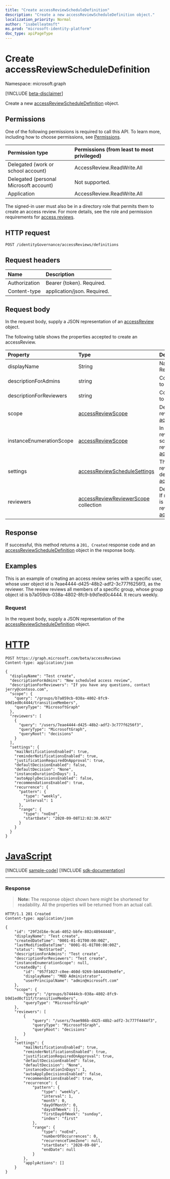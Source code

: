 ```yaml
---
title: "Create accessReviewScheduleDefinition"
description: "Create a new accessReviewScheduleDefinition object."
localization_priority: Normal
author: "isabelleatmsft"
ms.prod: "microsoft-identity-platform"
doc_type: apiPageType
---
```


# Create accessReviewScheduleDefinition

Namespace: microsoft.graph

[!INCLUDE [beta-disclaimer](../../includes/beta-disclaimer.md)]

Create a new [accessReviewScheduleDefinition](../resources/accessreviewscheduledefinition.md) object.

## Permissions

One of the following permissions is required to call this API. To learn more, including how to choose permissions, see [Permissions](/graph/permissions-reference).

|Permission type                        | Permissions (from least to most privileged)              |
|:--------------------------------------|:---------------------------------------------------------|
|Delegated (work or school account)     | AccessReview.ReadWrite.All  |
|Delegated (personal Microsoft account)|Not supported.|
|Application                            | AccessReview.ReadWrite.All |

The signed-in user must also be in a directory role that permits them to create an access review.  For more details, see the role and permission requirements for [access reviews](../resources/accessreviewsv2-root.md).

## HTTP request
<!-- { "blockType": "ignored" } -->
```http
POST /identityGovernance/accessReviews/definitions
```
## Request headers
| Name         | Description |
|:-------------|:------------|
|Authorization|Bearer {token}. Required.|
| Content-type | application/json. Required. |

## Request body
In the request body, supply a JSON representation of an [accessReview](../resources/accessreview.md) object.

The following table shows the properties accepted to create an accessReview.

| Property | Type | Description |
|:-------------|:------------|:------------|
| displayName | String | Name of access review series. Required.|
| descriptionForAdmins | string | Context of the review provided to admins. Required. |
  descriptionForReviewers | string | Context of the review provided to reviewers. Required. |
| scope | [accessReviewScope](../resources/accessreviewscope.md) | Defines the scope of users reviewed in a group. See  [accessReviewScope](../resources/accessreviewscheduledefinition.md). Required.| 
| instanceEnumerationScope | [accessReviewScope](../resources/accessreviewscope.md) | In the case of an all groups review, this determines the scope of which groups will be reviewed. See [accessReviewScope](../resources/accessreviewscheduledefinition.md). | 
| settings | [accessReviewScheduleSettings](../resources/accessreviewschedulesettings.md)| The settings for an access review series. Recurrence is determined here. See [accessReviewScheduleSettings](../resources/accessreviewscheduledefinition.md). |
| reviewers | [accessReviewReviewerScope](../resources/accessreviewreviewerscope.md) collection | Defines who the reviewers are. If none are specified, the review is a self-review (users reviewed review their own access). See [accessReviewReviewerScope](../resources/accessreviewscheduledefinition.md). |


## Response
If successful, this method returns a `201, Created` response code and an [accessReviewScheduleDefinition](../resources/accessreviewscheduledefinition.md) object in the response body.

## Examples

This is an example of creating an access review series with a specific user, whose user object id is 7eae4444-d425-48b2-adf2-3c777f6256f3, as the reviewer. The review reviews all members of a specific group, whose group object id is b7a059cb-038a-4802-8fc9-b9d1ed0c4444. It recurs weekly.

### Request
In the request body, supply a JSON representation of the [accessReviewScheduleDefinition](../resources/accessreviewscheduledefinition.md) object.


# [HTTP](#tab/http)
<!-- {
  "blockType": "request",
  "name": "create_accessReviewScheduleDefinition"
}-->
```http
POST https://graph.microsoft.com/beta/accessReviews
Content-type: application/json

{
  "displayName": "Test create",
  "descriptionForAdmins": "New scheduled access review",
  "descriptionForReviewers": "If you have any questions, contact jerry@contoso.com",
  "scope": {
    "query": "/groups/b7a059cb-038a-4802-8fc9-b9d1ed0c4444/transitiveMembers",
    "queryType": "MicrosoftGraph"
  },
  "reviewers": [
    {
      "query": "/users/7eae4444-d425-48b2-adf2-3c777f6256f3",
      "queryType": "MicrosoftGraph",
      "queryRoot": "decisions"
    }
  ],
  "settings": {
    "mailNotificationsEnabled": true,
    "reminderNotificationsEnabled": true,
    "justificationRequiredOnApproval": true,
    "defaultDecisionEnabled": false,
    "defaultDecision": "None",
    "instanceDurationInDays": 1,
    "autoApplyDecisionsEnabled": false,
    "recommendationsEnabled": true,
    "recurrence": {
      "pattern": {
        "type": "weekly",
        "interval": 1
      },
      "range": {
        "type": "noEnd",
        "startDate": "2020-09-08T12:02:30.667Z"
      }
    }
  }
}
```
# [JavaScript](#tab/javascript)
[!INCLUDE [sample-code](../includes/snippets/javascript/create-accessreviewscheduledefinition-javascript-snippets.md)]
[!INCLUDE [sdk-documentation](../includes/snippets/snippets-sdk-documentation-link.md)]

---


### Response
>**Note:** The response object shown here might be shortened for readability. All the properties will be returned from an actual call.
<!-- {
  "blockType": "response",
  "truncated": true,
  "@odata.type": "microsoft.graph.accessReviewScheduleDefinition"
} -->
```http
HTTP/1.1 201 Created
Content-type: application/json

{
    "id": "29f2d16e-9ca6-4052-bbfe-802c48944448",
    "displayName": "Test create",
    "createdDateTime": "0001-01-01T00:00:00Z",
    "lastModifiedDateTime": "0001-01-01T00:00:00Z",
    "status": "NotStarted",
    "descriptionForAdmins": "Test create",
    "descriptionForReviewers": "Test create",
    "instanceEnumerationScope": null,
    "createdBy": {
        "id": "957f1027-c0ee-460d-9269-b8444459e0fe",
        "displayName": "MOD Administrator",
        "userPrincipalName": "admin@microsoft.com"
    },
    "scope": {
        "query": "/groups/b74444cb-038a-4802-8fc9-b9d1ed0cf11f/transitiveMembers",
        "queryType": "MicrosoftGraph"
    },
    "reviewers": [
        {
            "query": "/users/7eae986b-d425-48b2-adf2-3c777f4444f3",
            "queryType": "MicrosoftGraph",
            "queryRoot": "decisions"
        }
    ],
    "settings": {
        "mailNotificationsEnabled": true,
        "reminderNotificationsEnabled": true,
        "justificationRequiredOnApproval": true,
        "defaultDecisionEnabled": false,
        "defaultDecision": "None",
        "instanceDurationInDays": 1,
        "autoApplyDecisionsEnabled": false,
        "recommendationsEnabled": true,
        "recurrence": {
            "pattern": {
                "type": "weekly",
                "interval": 1,
                "month": 0,
                "dayOfMonth": 0,
                "daysOfWeek": [],
                "firstDayOfWeek": "sunday",
                "index": "first"
            },
            "range": {
                "type": "noEnd",
                "numberOfOccurrences": 0,
                "recurrenceTimeZone": null,
                "startDate": "2020-09-08",
                "endDate": null
            }
        },
        "applyActions": []
    }
}
```

<!--
{
  "type": "#page.annotation",
  "description": "Create accessReviewScheduleDefinition",
  "keywords": "",
  "section": "documentation",
  "tocPath": "",
  "suppressions": [
  ]
}
-->
